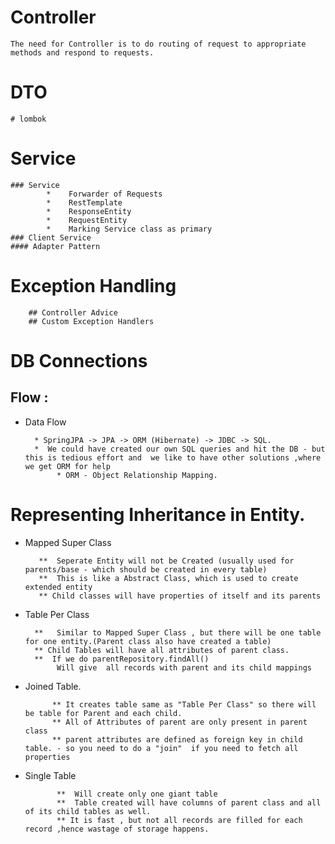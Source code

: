# Controller
    The need for Controller is to do routing of request to appropriate methods and respond to requests.
# DTO
    # lombok
# Service
    ### Service
            *    Forwarder of Requests
            *    RestTemplate
            *    ResponseEntity
            *    RequestEntity
            *    Marking Service class as primary
    ### Client Service
    #### Adapter Pattern 

# Exception Handling
        ## Controller Advice
        ## Custom Exception Handlers


# DB Connections

## Flow :
* Data Flow

        * SpringJPA -> JPA -> ORM (Hibernate) -> JDBC -> SQL.
        *  We could have created our own SQL queries and hit the DB - but this is tedious effort and  we like to have other solutions ,where we get ORM for help
             * ORM - Object Relationship Mapping.

# Representing Inheritance in Entity.

  *  Mapped Super Class
            
            **  Seperate Entity will not be Created (usually used for parents/base - which should be created in every table)
            **  This is like a Abstract Class, which is used to create extended entity
            ** Child classes will have properties of itself and its parents
  *   Table Per Class
          
            **   Similar to Mapped Super Class , but there will be one table for one entity.(Parent class also have created a table)  
            ** Child Tables will have all attributes of parent class.
            **  If we do parentRepository.findAll()
                 Will give  all records with parent and its child mappings
  *   Joined Table.
                
                ** It creates table same as "Table Per Class" so there will be table for Parent and each child.
                ** All of Attributes of parent are only present in parent class
                ** parent attributes are defined as foreign key in child table. - so you need to do a "join"  if you need to fetch all properties
  *  Single Table
                
                **  Will create only one giant table
                **  Table created will have columns of parent class and all of its child tables as well.
                ** It is fast , but not all records are filled for each record ,hence wastage of storage happens.
